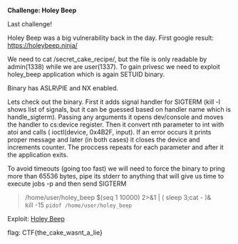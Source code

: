 **Challenge: Holey Beep**

Last challenge!

Holey Beep was a big vulnerability back in the day. First google result: https://holeybeep.ninja/

We need to cat /secret_cake_recipe/, but the file is only readable by admin(1338) while we are user(1337). To gain privesc we need to exploit holey_beep application which is again SETUID binary.

Binary has ASLR\PIE and NX enabled.

Lets check out the binary. First it adds signal handler for SIGTERM (kill -l shows list of signals, but it can be guessed based on handler name which is handle_sigterm). Passing any arguments it opens dev/console and moves the handler to cs:device register. 
Then it convert nth parameter to int with atoi and calls ( ioctl(device, 0x4B2F, input). 
If an error occurs it prints proper message and later (in both cases) it closes the device and increments counter. The proccess repeats for each parameter and after it the application exits.

To avoid timeouts (going too fast) we will need to force the binary to pring more than 65536 bytes, pipe its stderr to anything that will give us time to execute jobs -p and then send SIGTERM

> /home/user/holey_beep $(seq 1 10000) 2>&1 | ( sleep 3;cat - )&<br/>
> kill -15 `pidof /home/user/holey_beep`<br/>

Exploit: [Holey Beep](https://github.com/robbie-re/CTF/blob/CTF/google-ctf-2018/beginners_challenges/holey_beep/data/exploit.py "")

flag: CTF{the_cake_wasnt_a_lie}

